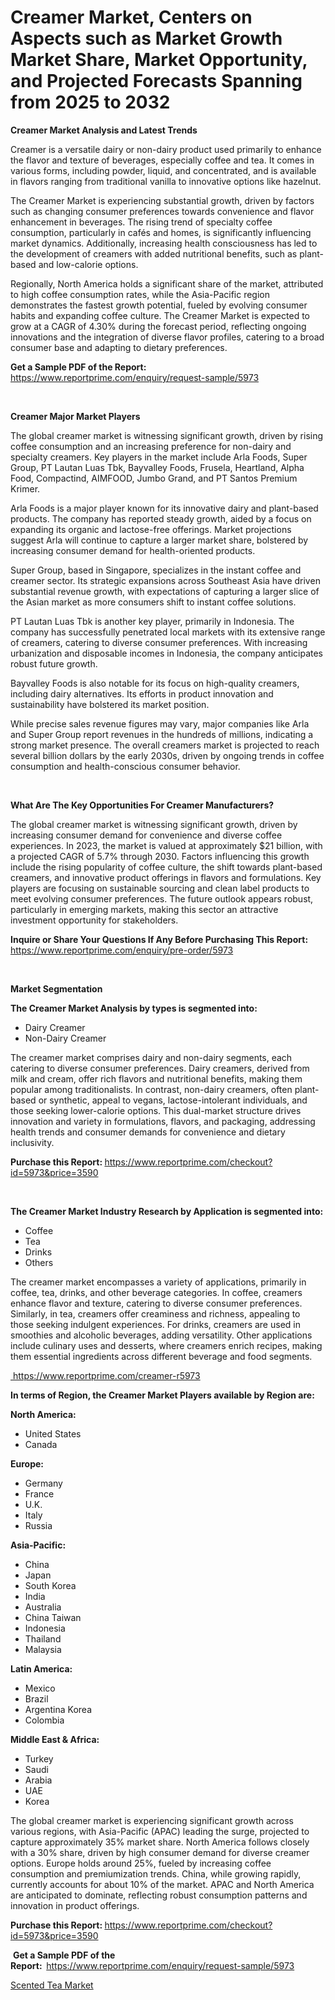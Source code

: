 <p><h1>Creamer Market, Centers on Aspects such as Market Growth Market Share, Market Opportunity, and Projected Forecasts Spanning from 2025 to 2032</h1></p><p><strong>Creamer Market Analysis and Latest Trends</strong></p>
<p><p>Creamer is a versatile dairy or non-dairy product used primarily to enhance the flavor and texture of beverages, especially coffee and tea. It comes in various forms, including powder, liquid, and concentrated, and is available in flavors ranging from traditional vanilla to innovative options like hazelnut.</p><p>The Creamer Market is experiencing substantial growth, driven by factors such as changing consumer preferences towards convenience and flavor enhancement in beverages. The rising trend of specialty coffee consumption, particularly in cafés and homes, is significantly influencing market dynamics. Additionally, increasing health consciousness has led to the development of creamers with added nutritional benefits, such as plant-based and low-calorie options.</p><p>Regionally, North America holds a significant share of the market, attributed to high coffee consumption rates, while the Asia-Pacific region demonstrates the fastest growth potential, fueled by evolving consumer habits and expanding coffee culture. The Creamer Market is expected to grow at a CAGR of 4.30% during the forecast period, reflecting ongoing innovations and the integration of diverse flavor profiles, catering to a broad consumer base and adapting to dietary preferences.</p></p>
<p><strong>Get a Sample PDF of the Report:&nbsp;</strong> <a href="https://www.reportprime.com/enquiry/request-sample/5973?utm_campaign=3044&utm_medium=2&utm_source=Github&utm_content=ia&utm_term=19032025&utm_id=creamer">https://www.reportprime.com/enquiry/request-sample/5973</a></p>
<p>&nbsp;</p>
<p><strong>Creamer Major Market Players</strong></p>
<p><p>The global creamer market is witnessing significant growth, driven by rising coffee consumption and an increasing preference for non-dairy and specialty creamers. Key players in the market include Arla Foods, Super Group, PT Lautan Luas Tbk, Bayvalley Foods, Frusela, Heartland, Alpha Food, Compactind, AIMFOOD, Jumbo Grand, and PT Santos Premium Krimer.</p><p>Arla Foods is a major player known for its innovative dairy and plant-based products. The company has reported steady growth, aided by a focus on expanding its organic and lactose-free offerings. Market projections suggest Arla will continue to capture a larger market share, bolstered by increasing consumer demand for health-oriented products.</p><p>Super Group, based in Singapore, specializes in the instant coffee and creamer sector. Its strategic expansions across Southeast Asia have driven substantial revenue growth, with expectations of capturing a larger slice of the Asian market as more consumers shift to instant coffee solutions.</p><p>PT Lautan Luas Tbk is another key player, primarily in Indonesia. The company has successfully penetrated local markets with its extensive range of creamers, catering to diverse consumer preferences. With increasing urbanization and disposable incomes in Indonesia, the company anticipates robust future growth.</p><p>Bayvalley Foods is also notable for its focus on high-quality creamers, including dairy alternatives. Its efforts in product innovation and sustainability have bolstered its market position.</p><p>While precise sales revenue figures may vary, major companies like Arla and Super Group report revenues in the hundreds of millions, indicating a strong market presence. The overall creamers market is projected to reach several billion dollars by the early 2030s, driven by ongoing trends in coffee consumption and health-conscious consumer behavior.</p></p>
<p>&nbsp;</p>
<p><strong>What Are The Key Opportunities For Creamer Manufacturers?</strong></p>
<p><p>The global creamer market is witnessing significant growth, driven by increasing consumer demand for convenience and diverse coffee experiences. In 2023, the market is valued at approximately $21 billion, with a projected CAGR of 5.7% through 2030. Factors influencing this growth include the rising popularity of coffee culture, the shift towards plant-based creamers, and innovative product offerings in flavors and formulations. Key players are focusing on sustainable sourcing and clean label products to meet evolving consumer preferences. The future outlook appears robust, particularly in emerging markets, making this sector an attractive investment opportunity for stakeholders.</p></p>
<p><strong>Inquire or Share Your Questions If Any Before Purchasing This Report:</strong> <a href="https://www.reportprime.com/enquiry/pre-order/5973?utm_campaign=3044&utm_medium=2&utm_source=Github&utm_content=ia&utm_term=19032025&utm_id=creamer">https://www.reportprime.com/enquiry/pre-order/5973</a></p>
<p>&nbsp;</p>
<p><strong>Market Segmentation</strong></p>
<p><strong>The Creamer Market Analysis by types is segmented into:</strong></p>
<p><ul><li>Dairy Creamer</li><li>Non-Dairy Creamer</li></ul></p>
<p><p>The creamer market comprises dairy and non-dairy segments, each catering to diverse consumer preferences. Dairy creamers, derived from milk and cream, offer rich flavors and nutritional benefits, making them popular among traditionalists. In contrast, non-dairy creamers, often plant-based or synthetic, appeal to vegans, lactose-intolerant individuals, and those seeking lower-calorie options. This dual-market structure drives innovation and variety in formulations, flavors, and packaging, addressing health trends and consumer demands for convenience and dietary inclusivity.</p></p>
<p><strong>Purchase this Report:&nbsp;</strong><a href="https://www.reportprime.com/checkout?id=5973&price=3590&utm_campaign=3044&utm_medium=2&utm_source=Github&utm_content=ia&utm_term=19032025&utm_id=creamer">https://www.reportprime.com/checkout?id=5973&price=3590</a></p>
<p>&nbsp;</p>
<p><strong>The Creamer Market Industry Research by Application is segmented into:</strong></p>
<p><ul><li>Coffee</li><li>Tea</li><li>Drinks</li><li>Others</li></ul></p>
<p><p>The creamer market encompasses a variety of applications, primarily in coffee, tea, drinks, and other beverage categories. In coffee, creamers enhance flavor and texture, catering to diverse consumer preferences. Similarly, in tea, creamers offer creaminess and richness, appealing to those seeking indulgent experiences. For drinks, creamers are used in smoothies and alcoholic beverages, adding versatility. Other applications include culinary uses and desserts, where creamers enrich recipes, making them essential ingredients across different beverage and food segments.</p></p>
<p><a href="https://www.reportprime.com/creamer-r5973?utm_campaign=3044&utm_medium=2&utm_source=Github&utm_content=ia&utm_term=19032025&utm_id=creamer">&nbsp;https://www.reportprime.com/creamer-r5973</a></p>
<p><strong>In terms of Region, the Creamer Market Players available by Region are:</strong></p>
<p>
    <p> <strong> North America: </strong>
        <ul>
            <li>United States</li>
            <li>Canada</li>
        </ul>
        </p> 
    <p> <strong> Europe: </strong>
        <ul>
            <li>Germany</li>
            <li>France</li>
            <li>U.K.</li>
            <li>Italy</li>
            <li>Russia</li>
        </ul>
        </p> 
    <p> <strong> Asia-Pacific: </strong>
        <ul>
            <li>China</li>
            <li>Japan</li>
            <li>South Korea</li>
            <li>India</li>
            <li>Australia</li>
            <li>China Taiwan</li>
            <li>Indonesia</li>
            <li>Thailand</li>
            <li>Malaysia</li>
        </ul>
        </p> 
    <p> <strong> Latin America: </strong>
        <ul>
            <li>Mexico</li>
            <li>Brazil</li>
            <li>Argentina Korea</li>
            <li>Colombia</li>
        </ul>
        </p> 
    <p> <strong> Middle East & Africa: </strong>
        <ul>
            <li>Turkey</li>
            <li>Saudi</li>
            <li>Arabia</li>
            <li>UAE</li>
            <li>Korea</li>
        </ul>
    </p>
    </p>
<p><p>The global creamer market is experiencing significant growth across various regions, with Asia-Pacific (APAC) leading the surge, projected to capture approximately 35% market share. North America follows closely with a 30% share, driven by high consumer demand for diverse creamer options. Europe holds around 25%, fueled by increasing coffee consumption and premiumization trends. China, while growing rapidly, currently accounts for about 10% of the market. APAC and North America are anticipated to dominate, reflecting robust consumption patterns and innovation in product offerings.</p></p>
<p><strong>Purchase this Report: </strong><a href="https://www.reportprime.com/checkout?id=5973&price=3590&utm_campaign=3044&utm_medium=2&utm_source=Github&utm_content=ia&utm_term=19032025&utm_id=creamer">https://www.reportprime.com/checkout?id=5973&price=3590</a></p>
<p>&nbsp;<strong>Get a Sample PDF of the Report:&nbsp;&nbsp;</strong><a href="https://www.reportprime.com/enquiry/request-sample/5973?utm_campaign=3044&utm_medium=2&utm_source=Github&utm_content=ia&utm_term=19032025&utm_id=creamer">https://www.reportprime.com/enquiry/request-sample/5973</a></p>
<p><strong></strong></p>
<p><p><a href="https://github.com/kaqiewan/Market-Research-Report-List-1/blob/main/scented-tea-market.md?utm_campaign=3044&utm_medium=2&utm_source=Github&utm_content=ia&utm_term=19032025&utm_id=creamer">Scented Tea Market</a></p></p>